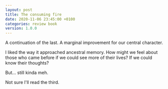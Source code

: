 ```yaml
---
layout: post
title: The consuming fire
date: 2020-11-06 23:45:00 +0100
categories: review book
version: 1.0.0
---
```


A continuation of the last. A marginal improvement for our central character.

I liked the way it approached ancestral memory. How might we feel about those who came before if we could see more of their lives? If we could know their thoughts?

But... still kinda meh.

Not sure I'll read the third.
